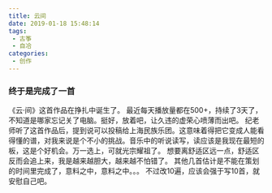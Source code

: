 ```yaml
---
title: 云间
date: 2019-01-18 15:48:14
tags:
 - 古筝
 - 自冾
categories:
 - 创作
---
```


### 终于是完成了一首
《云·间》这首作品在挣扎中诞生了。
 最近每天播放量都在500+，持续了3天了，不知道是哪家忘记关了电脑。挺好，放着吧，让久违的虚荣心喷薄而出吧。
 纪老师听了这首作品后，提到说可以投稿给上海民族乐团。这意味着得把它变成人能看得懂的谱，对我来说是个不小的挑战。音乐中的听说读写，读应该是我现在最短的板，这是个好机会。万一选上，可就光宗耀祖了。
 想要离舒适区远一点，舒适区反而会追上来，我是越来越胆大，越来越不怕错了。
 其他几首估计是不能在策划的时间里完成了，意料之中，意料之中。。。
 不过改10遍，应该会强于写10首，就安慰自己吧。